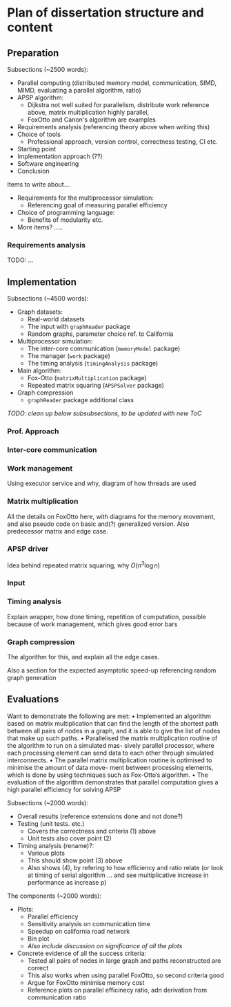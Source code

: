 # Plan of dissertation structure and content

## Preparation

Subsections (~2500 words):
* Parallel computing (distributed memory model, communication, SIMD, MIMD, evaluating a parallel algorithm, ratio)
* APSP algorithm:
  * Dijkstra not well suited for parallelism, distribute work reference above, matrix multiplication highly parallel,
  * FoxOtto and Canon's algorithm are examples
* Requirements analysis (referencing theory above when writing this)
* Choice of tools
  * Professional approach, version control, correctness testing, CI etc.
* Starting point
* Implementation approach (??)
* Software engineering
* Conclusion

Items to write about....
* Requirements for the multiprocessor simulation:
  * Referencing goal of measuring parallel efficiency
* Choice of programming language:
  * Benefits of modularity etc.
* More items? .....

###    Requirements analysis

TODO: ...

## Implementation

Subsections (~4500 words):
* Graph datasets:
  * Real-world datasets
  * The input with `graphReader` package
  * Random graphs, parameter choice ref. to California
* Multiprocessor simulation:
  * The inter-core communication (`memoryModel` package)
  * The manager (`work` package)
  * The timing analysis (`timingAnalysis` package)
* Main algorithm:
  * Fox-Otto (`matrixMultiplication` package)
  * Repeated matrix squaring (`APSPSolver` package)
* Graph compression
  *  `graphReader` package additional class

_TODO: clean up below subsubsections, to be updated with new ToC_

### Prof. Approach
### Inter-core communication
### Work management
Using executor service and why, diagram of how threads are used

### Matrix multiplication

All the details on FoxOtto here, with diagrams for the memory movement, and also
pseudo code on basic and(?) generalized version. Also predecessor matrix and edge case.

### APSP driver

Idea behind repeated matrix squaring, why $O(n^3 \log n)$

### Input
### Timing analysis

Explain wrapper, how done timing, repetition of computation, possible because of work
management, which gives good error bars

### Graph compression

The algorithm for this, and explain all the edge cases.

Also a section for the expected asymptotic speed-up referencing random graph generation


## Evaluations

  Want to demonstrate the following are met:
  • Implemented an algorithm based on matrix multiplication that can find the length of the
    shortest path between all pairs of nodes in a graph, and it is able to give the list of nodes
    that make up such paths.
  • Parallelised the matrix multiplication routine of the algorithm to run on a simulated mas-
    sively parallel processor, where each processing element can send data to each other through
    simulated interconnects.
  • The parallel matrix multiplication routine is optimised to minimise the amount of data move-
    ment between processing elements, which is done by using techniques such as Fox-Otto’s
    algorithm.
  • The evaluation of the algorithm demonstrates that parallel computation gives a high parallel
    efficiency for solving APSP

Subsections (~2000 words):
* Overall results (reference extensions done and not done?)
* Testing (unit tests. etc.)
  * Covers the correctness and criteria (1) above
  * Unit tests also cover point (2)
* Timing analysis (rename)?:
  * Various plots
  * This should show point (3) above
  * Also shows (4), by refering to how efficiency and ratio relate (or look at timing of serial algorithm ... and see multiplicative increase in performance as increase p)

The components (~2000 words):
* Plots:
  * Parallel efficiency
  * Sensitivity analysis on communication time
  * Speedup on california road network
  * Bin plot
  * _Also include discussion on significance of all the plots_
* Concrete evidence of all the success criteria:
  * Tested all pairs of nodes in large graph and paths reconstructed are correct
  * This also works when using parallel FoxOtto, so second criteria good
  * Argue for FoxOtto minimise memory cost
  * Reference plots on parallel efficinecy ratio, adn derivation from communication ratio

